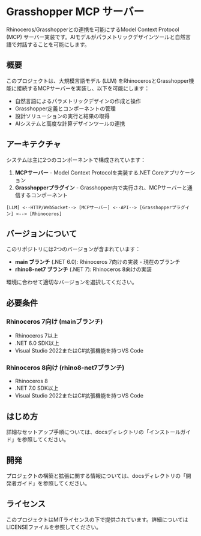 # Grasshopper MCP サーバー

Rhinoceros/Grasshopperとの連携を可能にするModel Context Protocol (MCP) サーバー実装です。AIモデルがパラメトリックデザインツールと自然言語で対話することを可能にします。

## 概要

このプロジェクトは、大規模言語モデル (LLM) をRhinocerosとGrasshopper機能に接続するMCPサーバーを実装し、以下を可能にします：

- 自然言語によるパラメトリックデザインの作成と操作
- Grasshopper定義とコンポーネントの管理
- 設計ソリューションの実行と結果の取得
- AIシステムと高度な計算デザインツールの連携

## アーキテクチャ

システムは主に2つのコンポーネントで構成されています：

1. **MCPサーバー** - Model Context Protocolを実装する.NET Coreアプリケーション
2. **Grasshopperプラグイン** - Grasshopper内で実行され、MCPサーバーと通信するコンポーネント

```
[LLM] <--HTTP/WebSocket--> [MCPサーバー] <--API--> [Grasshopperプラグイン] <--> [Rhinoceros]
```

## バージョンについて

このリポジトリには2つのバージョンが含まれています：

- **main ブランチ** (.NET 6.0): Rhinoceros 7向けの実装 - 現在のブランチ
- **rhino8-net7 ブランチ** (.NET 7): Rhinoceros 8向けの実装

環境に合わせて適切なバージョンを選択してください。

## 必要条件

### Rhinoceros 7向け (mainブランチ)
- Rhinoceros 7以上
- .NET 6.0 SDK以上
- Visual Studio 2022またはC#拡張機能を持つVS Code

### Rhinoceros 8向け (rhino8-net7ブランチ)
- Rhinoceros 8
- .NET 7.0 SDK以上
- Visual Studio 2022またはC#拡張機能を持つVS Code

## はじめ方

詳細なセットアップ手順については、docsディレクトリの「インストールガイド」を参照してください。

## 開発

プロジェクトの構築と拡張に関する情報については、docsディレクトリの「開発者ガイド」を参照してください。

## ライセンス

このプロジェクトはMITライセンスの下で提供されています。詳細についてはLICENSEファイルを参照してください。
